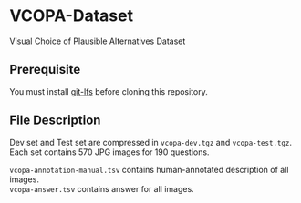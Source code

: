 # VCOPA-Dataset
Visual Choice of Plausible Alternatives Dataset

## Prerequisite ##
You must install [git-lfs](https://github.com/git-lfs/git-lfs/wiki/Installation) before cloning this repository.

## File Description ##  
Dev set and Test set are compressed in `vcopa-dev.tgz` and `vcopa-test.tgz`.  
Each set contains 570 JPG images for 190 questions.

`vcopa-annotation-manual.tsv` contains human-annotated description of all images.  
`vcopa-answer.tsv` contains answer for all images.  
